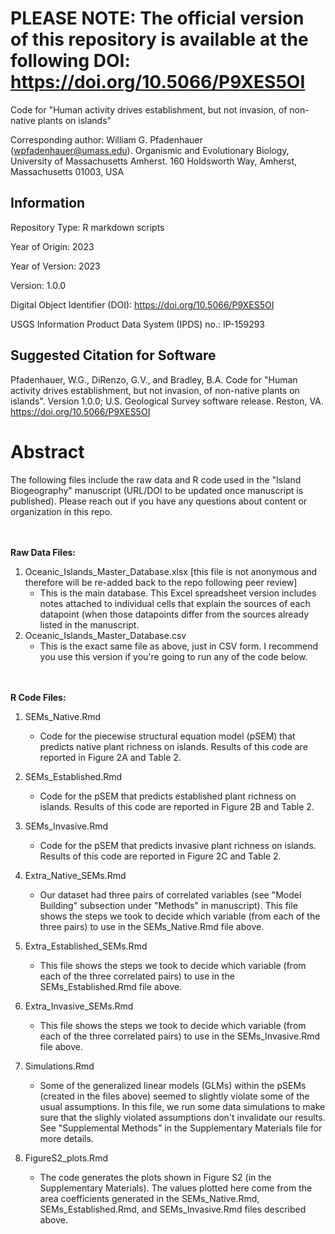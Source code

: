 
# PLEASE NOTE: The official version of this repository is available at the following DOI: https://doi.org/10.5066/P9XES5OI 


Code for "Human activity drives establishment, but not invasion, of non-native plants on islands"

Corresponding author: William G. Pfadenhauer (wpfadenhauer@umass.edu). Organismic and Evolutionary Biology, University of Massachusetts Amherst. 160 Holdsworth Way, Amherst, Massachusetts 01003, USA

## Information

Repository Type: R markdown scripts

Year of Origin: 2023

Year of Version: 2023

Version: 1.0.0

Digital Object Identifier (DOI): https://doi.org/10.5066/P9XES5OI

USGS Information Product Data System (IPDS) no.: IP-159293

## Suggested Citation for Software

Pfadenhauer, W.G., DiRenzo, G.V., and Bradley, B.A. Code for "Human activity drives establishment, but not invasion, of non-native plants on islands". Version 1.0.0; U.S. Geological Survey software release. Reston, VA. https://doi.org/10.5066/P9XES5OI 




# Abstract
 
The following files include the raw data and R code used in the "Island Biogeography" manuscript (URL/DOI to be updated once manuscript is published). 
Please reach out if you have any questions about content or organization in this repo. 

<br/><br/>
__Raw Data Files:__
1. Oceanic_Islands_Master_Database.xlsx [this file is not anonymous and therefore will be re-added back to the repo following peer review]
    * This is the main database. This Excel spreadsheet version includes notes attached to individual cells that explain the sources of each datapoint (when those datapoints differ from the sources already listed in the manuscript.
2. Oceanic_Islands_Master_Database.csv
    * This is the exact same file as above, just in CSV form. I recommend you use this version if you're going to run any of the code below. 

<br/><br/>
__R Code Files:__ 
1. SEMs_Native.Rmd
    * Code for the piecewise structural equation model (pSEM) that predicts native plant richness on islands. Results of this code are reported in Figure 2A and Table 2. 

2. SEMs_Established.Rmd
    * Code for the pSEM that predicts established plant richness on islands. Results of this code are reported in Figure 2B and Table 2. 

3. SEMs_Invasive.Rmd
    * Code for the pSEM that predicts invasive plant richness on islands. Results of this code are reported in Figure 2C and Table 2.
  
4. Extra_Native_SEMs.Rmd
    * Our dataset had three pairs of correlated variables (see "Model Building" subsection under "Methods" in manuscript). This file shows the steps we took to decide which variable (from each of the three pairs) to use in the SEMs_Native.Rmd file above.
  
5. Extra_Established_SEMs.Rmd
    * This file shows the steps we took to decide which variable (from each of the three correlated pairs) to use in the SEMs_Established.Rmd file above.
  
6. Extra_Invasive_SEMs.Rmd
    * This file shows the steps we took to decide which variable (from each of the three correlated pairs) to use in the SEMs_Invasive.Rmd file above.
  
7. Simulations.Rmd
    * Some of the generalized linear models (GLMs) within the pSEMs (created in the files above) seemed to slightly violate some of the usual assumptions. In this file, we run some data simulations to make sure that the slighly violated assumptions don't invalidate our results. See "Supplemental Methods" in the Supplementary Materials file for more details.
  
8. FigureS2_plots.Rmd
    * The code generates the plots shown in Figure S2 (in the Supplementary Materials). The values plotted here come from the area coefficients generated in the SEMs_Native.Rmd, SEMs_Established.Rmd, and SEMs_Invasive.Rmd files described above. 
  
